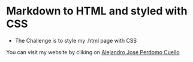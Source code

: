 Markdown to HTML and styled with CSS
================

* The Challenge is to style my .html page with CSS

You can visit my website by cliking on [Alejandro Jose Perdomo Cuello](https://alejandroperdomocuello.github.io/markdown-warmup-css/)
